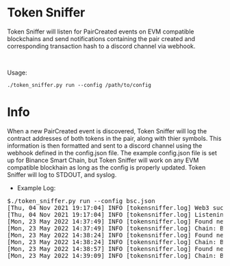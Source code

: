 
# Token Sniffer 

Token Sniffer will listen for PairCreated events on EVM compatible blockchains and send notifications containing the pair created and corresponding transaction hash to a discord channel via webhook.

<br>

Usage: <p>
    ```./token_sniffer.py run --config /path/to/config```

# Info

When a new PairCreated event is discovered, Token Sniffer will log the contract addresses of both tokens in the pair, along with thier symbols. This information is then formatted and sent to a discord channel using the webhook defined in the config.json file. The example config.json file is set up for Binance Smart Chain, but Token Sniffer will work on any EVM compatible blockhain as long as the config is properly updated. Token Sniffer will log to STDOUT, and syslog.


* Example Log:

<pre>
$./token_sniffer.py run --config bsc.json
[Thu, 04 Nov 2021 19:17:04] INFO [tokensniffer.log] Web3 successfully connected
[Thu, 04 Nov 2021 19:17:04] INFO [tokensniffer.log] Listening for new contracts                             
[Mon, 23 May 2022 14:37:49] INFO [tokensniffer.log] Found new token pair 0x6D7Ea6904fF1516E012Abc764902DF970946a324 - 0xbb4CdB9CBd36B01bD1cBaEBF2De08d9173bc095c
[Mon, 23 May 2022 14:37:49] INFO [tokensniffer.log] Chain: BSC | Pair: CC30-WBNB
[Mon, 23 May 2022 14:38:24] INFO [tokensniffer.log] Found new token pair 0x1621bEFE3830E7f61D0f62826d2464ae586939e6 - 0xbb4CdB9CBd36B01bD1cBaEBF2De08d9173bc095c
[Mon, 23 May 2022 14:38:24] INFO [tokensniffer.log] Chain: BSC | Pair: SleekInu-WBNB
[Mon, 23 May 2022 14:38:57] INFO [tokensniffer.log] Found new token pair 0x4ebb8510f622727a4a0138F22d04Eabe6AF21E28 - 0xbb4CdB9CBd36B01bD1cBaEBF2De08d9173bc095c
[Mon, 23 May 2022 14:39:09] INFO [tokensniffer.log] Chain: BSC | Pair: DOGEZILLA2.0-WBNB
</pre>

